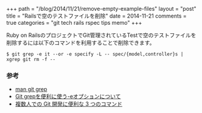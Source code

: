 +++
path = "/blog/2014/11/21/remove-empty-example-files"
layout = "post"
title = "Railsで空のテストファイルを削除"
date = 2014-11-21
comments = true
categories = "git tech rails rspec tips memo"
+++

Ruby on RailsのプロジェクトでGit管理されているTestで空のテストファイルを
削除するには以下のコマンドを利用することで削除できます。

```
$ git grep -e it --or -e specify -L -- spec/{model,controller}s | xgrep git rm -f --
```

### 参考

- [man git grep](https://www.kernel.org/pub/software/scm/git/docs/git-grep.html)
- [Git grepを便利に使う-eオプションについて](http://qiita.com/tbaba/items/a67c8d79c6c4d0dc9b73)
- [複数人での Git 開発に便利な 3 つのコマンド](http://qiita.com/rosylilly/items/9648ad2c8aa53465372b)
